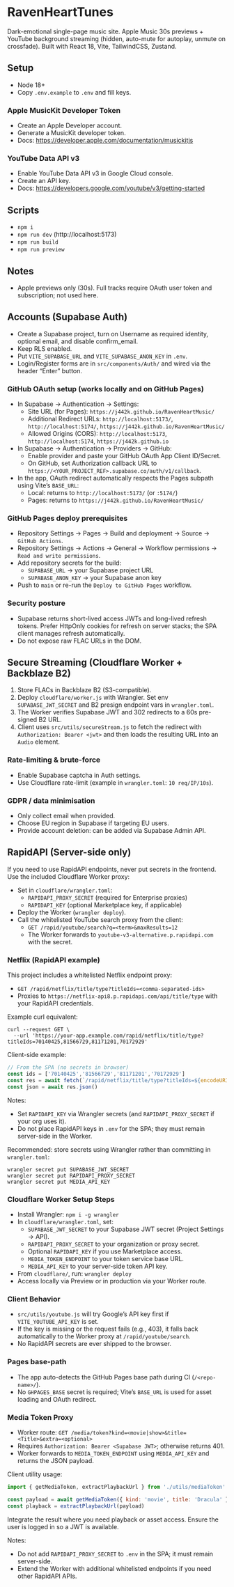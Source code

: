 # RavenHeartTunes

Dark-emotional single-page music site. Apple Music 30s previews + YouTube background streaming (hidden, auto-mute for autoplay, unmute on crossfade). Built with React 18, Vite, TailwindCSS, Zustand.

## Setup

- Node 18+
- Copy `.env.example` to `.env` and fill keys.

### Apple MusicKit Developer Token
- Create an Apple Developer account.
- Generate a MusicKit developer token.
- Docs: https://developer.apple.com/documentation/musickitjs

### YouTube Data API v3
- Enable YouTube Data API v3 in Google Cloud console.
- Create an API key.
- Docs: https://developers.google.com/youtube/v3/getting-started

## Scripts

- `npm i`
- `npm run dev` (http://localhost:5173)
- `npm run build`
- `npm run preview`

## Notes
- Apple previews only (30s). Full tracks require OAuth user token and subscription; not used here.

## Accounts (Supabase Auth)

- Create a Supabase project, turn on Username as required identity, optional email, and disable confirm_email.
- Keep RLS enabled.
- Put `VITE_SUPABASE_URL` and `VITE_SUPABASE_ANON_KEY` in `.env`.
- Login/Register forms are in `src/components/Auth/` and wired via the header “Enter” button.

### GitHub OAuth setup (works locally and on GitHub Pages)

- In Supabase → Authentication → Settings:
  - Site URL (for Pages): `https://j442k.github.io/RavenHeartMusic/`
  - Additional Redirect URLs: `http://localhost:5173/`, `http://localhost:5174/`, `https://j442k.github.io/RavenHeartMusic/`
  - Allowed Origins (CORS): `http://localhost:5173`, `http://localhost:5174`, `https://j442k.github.io`
- In Supabase → Authentication → Providers → GitHub:
  - Enable provider and paste your GitHub OAuth App Client ID/Secret.
  - On GitHub, set Authorization callback URL to `https://<YOUR_PROJECT_REF>.supabase.co/auth/v1/callback`.
- In the app, OAuth redirect automatically respects the Pages subpath using Vite’s `BASE_URL`:
  - Local: returns to `http://localhost:5173/` (or `:5174/`)
  - Pages: returns to `https://j442k.github.io/RavenHeartMusic/`

### GitHub Pages deploy prerequisites

- Repository Settings → Pages → Build and deployment → Source → `GitHub Actions`.
- Repository Settings → Actions → General → Workflow permissions → `Read and write permissions`.
- Add repository secrets for the build:
  - `SUPABASE_URL` → your Supabase project URL
  - `SUPABASE_ANON_KEY` → your Supabase anon key
- Push to `main` or re-run the `Deploy to GitHub Pages` workflow.

### Security posture
- Supabase returns short-lived access JWTs and long-lived refresh tokens. Prefer HttpOnly cookies for refresh on server stacks; the SPA client manages refresh automatically.
- Do not expose raw FLAC URLs in the DOM.

## Secure Streaming (Cloudflare Worker + Backblaze B2)

1. Store FLACs in Backblaze B2 (S3-compatible).
2. Deploy `cloudflare/worker.js` with Wrangler. Set env `SUPABASE_JWT_SECRET` and B2 presign endpoint vars in `wrangler.toml`.
3. The Worker verifies Supabase JWT and 302 redirects to a 60s pre-signed B2 URL.
4. Client uses `src/utils/secureStream.js` to fetch the redirect with `Authorization: Bearer <jwt>` and then loads the resulting URL into an `Audio` element.

### Rate-limiting & brute-force
- Enable Supabase captcha in Auth settings.
- Use Cloudflare rate-limit (example in `wrangler.toml`: `10 req/IP/10s`).

### GDPR / data minimisation
- Only collect email when provided.
- Choose EU region in Supabase if targeting EU users.
- Provide account deletion: can be added via Supabase Admin API.

## RapidAPI (Server-side only)

If you need to use RapidAPI endpoints, never put secrets in the frontend. Use the included Cloudflare Worker proxy:

- Set in `cloudflare/wrangler.toml`:
  - `RAPIDAPI_PROXY_SECRET` (required for Enterprise proxies)
  - `RAPIDAPI_KEY` (optional Marketplace key, if applicable)
- Deploy the Worker (`wrangler deploy`).
- Call the whitelisted YouTube search proxy from the client:
  - `GET /rapid/youtube/search?q=<term>&maxResults=12`
  - The Worker forwards to `youtube-v3-alternative.p.rapidapi.com` with the secret.

### Netflix (RapidAPI example)

This project includes a whitelisted Netflix endpoint proxy:

- `GET /rapid/netflix/title/type?titleIds=<comma-separated-ids>`
- Proxies to `https://netflix-api8.p.rapidapi.com/api/title/type` with your RapidAPI credentials.

Example curl equivalent:

```
curl --request GET \
  --url 'https://your-app.example.com/rapid/netflix/title/type?titleIds=70140425,81566729,81171201,70172929'
```

Client-side example:

```js
// From the SPA (no secrets in browser)
const ids = ['70140425','81566729','81171201','70172929']
const res = await fetch(`/rapid/netflix/title/type?titleIds=${encodeURIComponent(ids.join(','))}`)
const json = await res.json()
```

Notes:
- Set `RAPIDAPI_KEY` via Wrangler secrets (and `RAPIDAPI_PROXY_SECRET` if your org uses it).
- Do not place RapidAPI keys in `.env` for the SPA; they must remain server-side in the Worker.

Recommended: store secrets using Wrangler rather than committing in `wrangler.toml`:

```
wrangler secret put SUPABASE_JWT_SECRET
wrangler secret put RAPIDAPI_PROXY_SECRET
wrangler secret put MEDIA_API_KEY
```

### Cloudflare Worker Setup Steps

- Install Wrangler: `npm i -g wrangler`
- In `cloudflare/wrangler.toml`, set:
  - `SUPABASE_JWT_SECRET` to your Supabase JWT secret (Project Settings → API).
  - `RAPIDAPI_PROXY_SECRET` to your organization or proxy secret.
  - Optional `RAPIDAPI_KEY` if you use Marketplace access.
  - `MEDIA_TOKEN_ENDPOINT` to your token service base URL.
  - `MEDIA_API_KEY` to your server-side token API key.
- From `cloudflare/`, run: `wrangler deploy`
- Access locally via Preview or in production via your Worker route.

### Client Behavior

- `src/utils/youtube.js` will try Google’s API key first if `VITE_YOUTUBE_API_KEY` is set.
- If the key is missing or the request fails (e.g., 403), it falls back automatically to the Worker proxy at `/rapid/youtube/search`.
- No RapidAPI secrets are ever shipped to the browser.

### Pages base-path

- The app auto-detects the GitHub Pages base path during CI (`/<repo-name>/`).
- No `GHPAGES_BASE` secret is required; Vite’s `BASE_URL` is used for asset loading and OAuth redirect.

### Media Token Proxy

- Worker route: `GET /media/token?kind=<movie|show>&title=<Title>&extra=<optional>`
- Requires `Authorization: Bearer <Supabase JWT>`; otherwise returns 401.
- Worker forwards to `MEDIA_TOKEN_ENDPOINT` using `MEDIA_API_KEY` and returns the JSON payload.

Client utility usage:

```js
import { getMediaToken, extractPlaybackUrl } from './utils/mediaToken'

const payload = await getMediaToken({ kind: 'movie', title: 'Dracula' })
const playback = extractPlaybackUrl(payload)
```

Integrate the result where you need playback or asset access. Ensure the user is logged in so a JWT is available.

Notes:
- Do not add `RAPIDAPI_PROXY_SECRET` to `.env` in the SPA; it must remain server-side.
- Extend the Worker with additional whitelisted endpoints if you need other RapidAPI APIs.